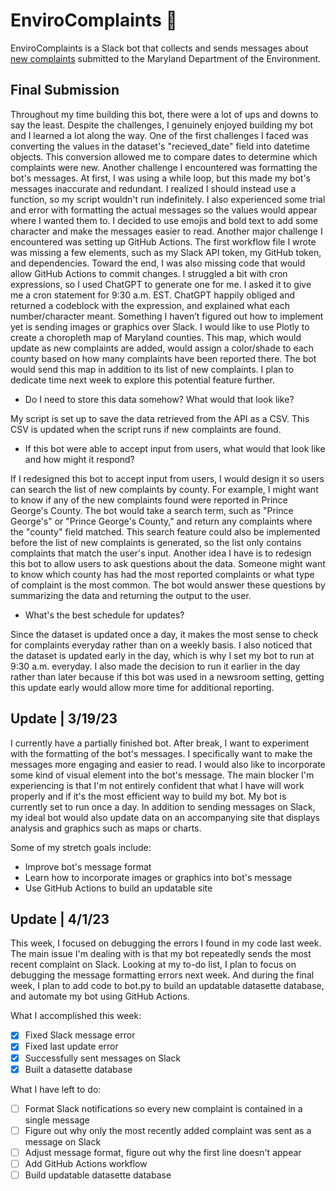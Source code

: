 # EnviroComplaints 🌿

EnviroComplaints is a Slack bot that collects and sends messages about [new complaints](https://opendata.maryland.gov/Energy-and-Environment/Maryland-Department-of-the-Environment-MDE-Water-a/cnkn-n3pr) submitted to the Maryland Department of the Environment.

## Final Submission

Throughout my time building this bot, there were a lot of ups and downs to say the least. Despite the challenges, I genuinely enjoyed building my bot and I learned a lot along the way. One of the first challenges I faced was converting the values in the dataset's "recieved_date" field into datetime objects. This conversion allowed me to compare dates to determine which complaints were new. Another challenge I encountered was formatting the bot's messages. At first, I was using a while loop, but this made my bot's messages inaccurate and redundant. I realized I should instead use a function, so my script wouldn't run indefinitely. I also experienced some trial and error with formatting the actual messages so the values would appear where I wanted them to. I decided to use emojis and bold text to add some character and make the messages easier to read. Another major challenge I encountered was setting up GitHub Actions. The first workflow file I wrote was missing a few elements, such as my Slack API token, my GitHub token, and dependencies. Toward the end, I was also missing code that would allow GitHub Actions to commit changes. I struggled a bit with cron expressions, so I used ChatGPT to generate one for me. I asked it to give me a cron statement for 9:30 a.m. EST. ChatGPT happily obliged and returned a codeblock with the expression, and explained what each number/character meant. Something I haven’t figured out how to implement yet is sending images or graphics over Slack. I would like to use Plotly to create a choropleth map of Maryland counties. This map, which would update as new complaints are added, would assign a color/shade to each county based on how many complaints have been reported there. The bot would send this map in addition to its list of new complaints. I plan to dedicate time next week to explore this potential feature further.

* Do I need to store this data somehow? What would that look like?

My script is set up to save the data retrieved from the API as a CSV. This CSV is updated when the script runs if new complaints are found.

* If this bot were able to accept input from users, what would that look like and how might it respond?

If I redesigned this bot to accept input from users, I would design it so users can search the list of new complaints by county. For example, I might want to know if any of the new complaints found were reported in Prince George's County. The bot would take a search term, such as "Prince George's" or "Prince George's County," and return any complaints where the "county" field matched. This search feature could also be implemented before the list of new complaints is generated, so the list only contains complaints that match the user's input. Another idea I have is to redesign this bot to allow users to ask questions about the data. Someone might want to know which county has had the most reported complaints or what type of complaint is the most common. The bot would answer these questions by summarizing the data and returning the output to the user.

* What's the best schedule for updates?

Since the dataset is updated once a day, it makes the most sense to check for complaints everyday rather than on a weekly basis. I also noticed that the dataset is updated early in the day, which is why I set my bot to run at 9:30 a.m. everyday. I also made the decision to run it earlier in the day rather than later because if this bot was used in a newsroom setting, getting this update early would allow more time for additional reporting. 

## Update | 3/19/23

I currently have a partially finished bot. After break, I want to experiment with the formatting of the bot's messages. I specifically want to make the messages more engaging and easier to read. I would also like to incorporate some kind of visual element into the bot's message. 
The main blocker I'm experiencing is that I'm not entirely confident that what I have will work properly and if it's the most efficient way to build my bot. My bot is currently set to run once a day. In addition to sending messages on Slack, my ideal bot would also update data on an accompanying site that displays analysis and graphics such as maps or charts. 

Some of my stretch goals include:
* Improve bot's message format 
* Learn how to incorporate images or graphics into bot's message
* Use GitHub Actions to build an updatable site 

## Update | 4/1/23

This week, I focused on debugging the errors I found in my code last week. The main issue I'm dealing with is that my bot repeatedly sends the most recent complaint on Slack. Looking at my to-do list, I plan to focus on debugging the message formatting errors next week. And during the final week, I plan to add code to bot.py to build an updatable datasette database, and automate my bot using GitHub Actions.

What I accomplished this week:
- [x] Fixed Slack message error
- [x] Fixed last update error
- [x] Successfully sent messages on Slack
- [x] Built a datasette database

What I have left to do:
- [ ] Format Slack notifications so every new complaint is contained in a single message
- [ ] Figure out why only the most recently added complaint was sent as a message on Slack
- [ ] Adjust message format, figure out why the first line doesn't appear
- [ ] Add GitHub Actions workflow
- [ ] Build updatable datasette database
